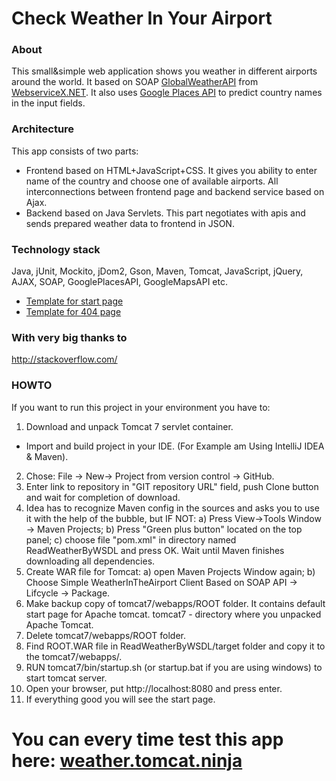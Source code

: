 
# Check Weather In Your Airport
### About
This small&simple web application shows you weather in different airports around the world. It based on SOAP [GlobalWeatherAPI](http://www.webservicex.net/ws/WSDetails.aspx?CATID=12&WSID=56) from [WebserviceX.NET](http://WebserviceX.NET). It also uses [Google Places API](https://developers.google.com/places/?hl=en) to predict country names in the input fields. 
### Architecture
This app consists of two parts:
- Frontend based on HTML+JavaScript+CSS. It gives you ability to enter name of the country and choose one of available airports. All interconnections between frontend page and backend service based on Ajax.    
- Backend based on Java Servlets. This part negotiates with apis and sends prepared weather data to frontend in JSON. 

### Technology stack  
Java, jUnit, Mockito, jDom2, Gson, Maven, Tomcat, JavaScript, jQuery, AJAX, SOAP, GooglePlacesAPI, GoogleMapsAPI etc.
* [Template for start page](http://www.bootstrapzero.com/bootstrap-template/squad) 
* [Template for 404 page](http://www.os-templates.com/page-templates/404-templates/404-17)

### With very big thanks to
http://stackoverflow.com/

### HOWTO
If you want to run this project in your environment you have to:

1. Download and unpack Tomcat 7 servlet container. 

- Import and build project in your IDE. (For Example am Using IntelliJ IDEA & Maven).

2. Chose: File -> New-> Project from version control -> GitHub. 
3. Enter link to repository in "GIT repository URL" field, push Clone button and wait for completion of download.
4. Idea has to recognize Maven config in the sources and asks you to use it with the help of the bubble, but IF NOT: a) Press View->Tools Window -> Maven Projects; b) Press "Green plus button" located on the top panel; c) choose file "pom.xml" in directory named ReadWeatherByWSDL and press OK. Wait until Maven finishes downloading all dependencies. 
5. Create WAR file for Tomcat: a) open Maven Projects Window again; b) Choose Simple WeatherInTheAirport Client Based on SOAP API -> Lifcycle -> Package.
6. Make backup copy of tomcat7/webapps/ROOT folder. It contains default start page for Apache tomcat. tomcat7 - directory where you unpacked Apache Tomcat.
7. Delete tomcat7/webapps/ROOT folder.
8. Find ROOT.WAR file in ReadWeatherByWSDL/target folder and copy it to the tomcat7/webapps/.
9. RUN tomcat7/bin/startup.sh (or startup.bat if you are using windows) to start tomcat server. 
10. Open your browser, put http://localhost:8080 and press enter.
11. If everything good you will see the start page.

# You can every time test this app here: [weather.tomcat.ninja](http://weather.tomcat.ninja)

